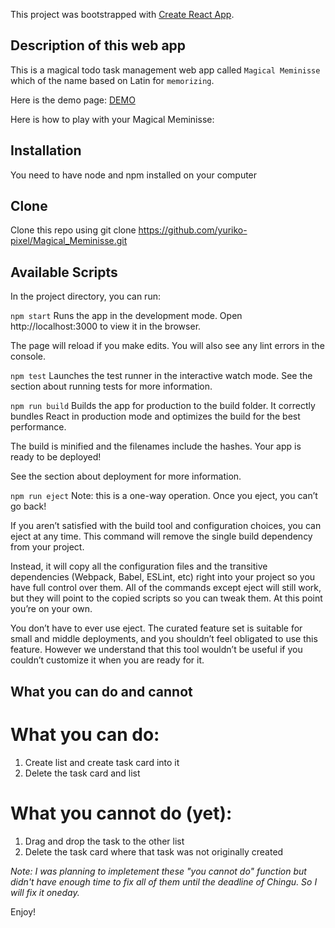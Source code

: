 This project was bootstrapped with [Create React App](https://github.com/facebook/create-react-app).

## Description of this web app

This is a magical todo task management web app called `Magical Meminisse` which of the name based on Latin for `memorizing`.

Here is the demo page: [DEMO](https://magical-meminissee.netlify.com/)

Here is how to play with your Magical Meminisse: 

## Installation
You need to have node and npm installed on your computer

## Clone
Clone this repo using git clone https://github.com/yuriko-pixel/Magical_Meminisse.git

## Available Scripts
In the project directory, you can run:

`npm start`
Runs the app in the development mode.
Open http://localhost:3000 to view it in the browser.

The page will reload if you make edits.
You will also see any lint errors in the console.

`npm test`
Launches the test runner in the interactive watch mode.
See the section about running tests for more information.

`npm run build`
Builds the app for production to the build folder.
It correctly bundles React in production mode and optimizes the build for the best performance.

The build is minified and the filenames include the hashes.
Your app is ready to be deployed!

See the section about deployment for more information.

`npm run eject`
Note: this is a one-way operation. Once you eject, you can’t go back!

If you aren’t satisfied with the build tool and configuration choices, you can eject at any time. This command will remove the single build dependency from your project.

Instead, it will copy all the configuration files and the transitive dependencies (Webpack, Babel, ESLint, etc) right into your project so you have full control over them. All of the commands except eject will still work, but they will point to the copied scripts so you can tweak them. At this point you’re on your own.

You don’t have to ever use eject. The curated feature set is suitable for small and middle deployments, and you shouldn’t feel obligated to use this feature. However we understand that this tool wouldn’t be useful if you couldn’t customize it when you are ready for it.

## What you can do and cannot
 
# What you can do:

1. Create list and create task card into it
2. Delete the task card and list

# What you cannot do (yet):

1. Drag and drop the task to the other list 
2. Delete the task card where that task was not originally created

_Note: I was planning to impletement these "you cannot do" function but didn't have enough time to fix all of them until the deadline of Chingu. So I will fix it oneday._

Enjoy!